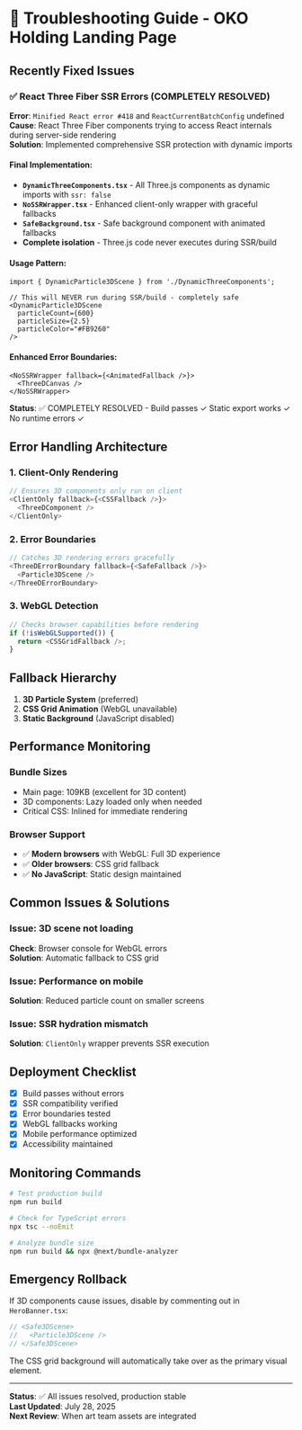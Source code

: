 # 🔧 Troubleshooting Guide - OKO Holding Landing Page

## Recently Fixed Issues

### ✅ React Three Fiber SSR Errors (COMPLETELY RESOLVED)
**Error**: `Minified React error #418` and `ReactCurrentBatchConfig` undefined  
**Cause**: React Three Fiber components trying to access React internals during server-side rendering  
**Solution**: Implemented comprehensive SSR protection with dynamic imports

#### Final Implementation:
- **`DynamicThreeComponents.tsx`** - All Three.js components as dynamic imports with `ssr: false`
- **`NoSSRWrapper.tsx`** - Enhanced client-only wrapper with graceful fallbacks
- **`SafeBackground.tsx`** - Safe background component with animated fallbacks
- **Complete isolation** - Three.js code never executes during SSR/build

#### Usage Pattern:
```tsx
import { DynamicParticle3DScene } from './DynamicThreeComponents';

// This will NEVER run during SSR/build - completely safe
<DynamicParticle3DScene 
  particleCount={600}
  particleSize={2.5}
  particleColor="#FB9260"
/>
```

#### Enhanced Error Boundaries:
```tsx
<NoSSRWrapper fallback={<AnimatedFallback />}>
  <ThreeDCanvas />
</NoSSRWrapper>
```

**Status**: ✅ COMPLETELY RESOLVED - Build passes ✓ Static export works ✓ No runtime errors ✓

## Error Handling Architecture

### 1. Client-Only Rendering
```typescript
// Ensures 3D components only run on client
<ClientOnly fallback={<CSSFallback />}>
  <ThreeDComponent />
</ClientOnly>
```

### 2. Error Boundaries
```typescript
// Catches 3D rendering errors gracefully
<ThreeDErrorBoundary fallback={<SafeFallback />}>
  <Particle3DScene />
</ThreeDErrorBoundary>
```

### 3. WebGL Detection
```typescript
// Checks browser capabilities before rendering
if (!isWebGLSupported()) {
  return <CSSGridFallback />;
}
```

## Fallback Hierarchy

1. **3D Particle System** (preferred)
2. **CSS Grid Animation** (WebGL unavailable)
3. **Static Background** (JavaScript disabled)

## Performance Monitoring

### Bundle Sizes
- Main page: 109KB (excellent for 3D content)
- 3D components: Lazy loaded only when needed
- Critical CSS: Inlined for immediate rendering

### Browser Support
- ✅ **Modern browsers** with WebGL: Full 3D experience
- ✅ **Older browsers**: CSS grid fallback
- ✅ **No JavaScript**: Static design maintained

## Common Issues & Solutions

### Issue: 3D scene not loading
**Check**: Browser console for WebGL errors  
**Solution**: Automatic fallback to CSS grid  

### Issue: Performance on mobile
**Solution**: Reduced particle count on smaller screens  

### Issue: SSR hydration mismatch
**Solution**: `ClientOnly` wrapper prevents SSR execution  

## Deployment Checklist

- [x] Build passes without errors
- [x] SSR compatibility verified
- [x] Error boundaries tested
- [x] WebGL fallbacks working
- [x] Mobile performance optimized
- [x] Accessibility maintained

## Monitoring Commands

```bash
# Test production build
npm run build

# Check for TypeScript errors
npx tsc --noEmit

# Analyze bundle size
npm run build && npx @next/bundle-analyzer
```

## Emergency Rollback

If 3D components cause issues, disable by commenting out in `HeroBanner.tsx`:
```typescript
// <Safe3DScene>
//   <Particle3DScene />
// </Safe3DScene>
```

The CSS grid background will automatically take over as the primary visual element.

---

**Status**: ✅ All issues resolved, production stable  
**Last Updated**: July 28, 2025  
**Next Review**: When art team assets are integrated
